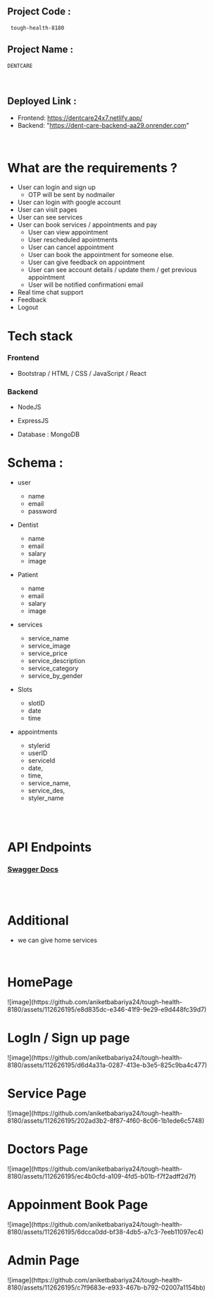 
## Project Code :  
   ```
    tough-health-8180
   ```

## Project Name : 
   ```
   DENTCARE
   ```

<br>

## Deployed Link :

   - Frontend: https://dentcare24x7.netlify.app/
   - Backend: "https://dent-care-backend-aa29.onrender.com"


<br>

# What are the requirements ?

- User can login and sign up
    - OTP will be sent by nodmailer
- User can login with google account
- User can visit pages 
- User can see services 
- User can book services / appointments and pay
    - User can view appointment 
    - User rescheduled apointments
    - User can cancel appointment
    - User can book the appointment for someone else.
    - User can give feedback on appointment
    - User can see account details / update them / get previous appointment  
    - User will be notified confirmationi email 
- Real time chat support
- Feedback 
- Logout 



# Tech stack 

### Frontend 

- Bootstrap / HTML / CSS / JavaScript / React 

### Backend 
 
- NodeJS 
- ExpressJS

- Database : MongoDB 



# Schema : 

- user 
     - name
     - email
     - password

- Dentist 
     - name 
     - email 
     - salary
     - image

- Patient 
     - name 
     - email 
     - salary
     - image



- services 
    - service_name 
    - service_image
    - service_price
    - service_description
    - service_category 
    - service_by_gender

- Slots 
     - slotID
     - date
     - time


- appointments 
    - stylerid
    - userID
    - serviceId
    - date,
    - time,
    - service_name,
    - service_des,
    - styler_name


## 
<br>

# API Endpoints 

<h3>
    <strong>
      <a href="https://dent-care-backend-aa29.onrender.com/api-docs">Swagger Docs</a>
    </strong>
</h3>

<br>
<br>

# Additional 
- we can give home services

<br>

<h1>HomePage</h1>
![image](https://github.com/aniketbabariya24/tough-health-8180/assets/112626195/e8d835dc-e346-41f9-9e29-e9d448fc39d7)

<br>

<h1>LogIn / Sign up page</h1>
![image](https://github.com/aniketbabariya24/tough-health-8180/assets/112626195/d6d4a31a-0287-413e-b3e5-825c9ba4c477)

<br>

<h1>Service Page</h1>
![image](https://github.com/aniketbabariya24/tough-health-8180/assets/112626195/202ad3b2-8f87-4f60-8c06-1b1ede6c5748)

<br>

<h1>Doctors Page</h1>
![image](https://github.com/aniketbabariya24/tough-health-8180/assets/112626195/ec4b0cfd-a109-4fd5-b01b-f7f2adff2d7f)

<br>

<h1>Appoinment Book Page</h1>
![image](https://github.com/aniketbabariya24/tough-health-8180/assets/112626195/6dcca0dd-bf38-4db5-a7c3-7eeb11097ec4)

<br>

<h1>Admin Page</h1>
![image](https://github.com/aniketbabariya24/tough-health-8180/assets/112626195/c7f9683e-e933-467b-b792-02007a1154bb)
